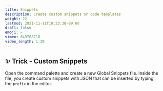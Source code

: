 ```yaml
---
title: Snippets
description: Create custom snippets or code templates
weight: 22
lastmod: 2021-11-11T10:23:30-09:00
draft: false
emoji: ✂️
vimeo: 649708718
video_length: 1:39
---
```


## ✨ Trick - Custom Snippets

Open the command palette and create a new Global Snippets file. Inside the file, you create custom snippets with JSON that can be inserted by typing the `prefix` in the editor.
